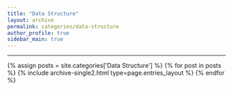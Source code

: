 ```yaml
---
title: "Data Structure"
layout: archive
permalink: categories/data-structure
author_profile: true
sidebar_main: true
---
```


***

{% assign posts = site.categories['Data Structure'] %}
{% for post in posts %} {% include archive-single2.html type=page.entries_layout %} {% endfor %}